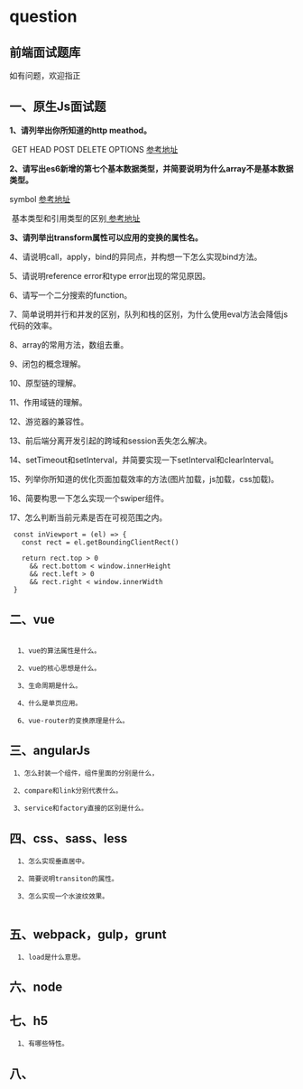 # question
## 前端面试题库

如有问题，欢迎指正

## 一、原生Js面试题

 __1、请列举出你所知道的http meathod。__
 
  GET HEAD POST DELETE OPTIONS
  [ 参考地址]( https://www.jianshu.com/p/1a49a7b08ee0)
 
 __2、请写出es6新增的第七个基本数据类型，并简要说明为什么array不是基本数据类型。__
 
   symbol [ 参考地址]( http://es6.ruanyifeng.com/#docs/symbol)
  
   基本类型和引用类型的区别[ 参考地址]( https://www.cnblogs.com/cxying93/p/6106469.html)
 
 __3、请列举出transform属性可以应用的变换的属性名。__
 
 4、请说明call，apply，bind的异同点，并构想一下怎么实现bind方法。
 
 5、请说明reference error和type error出现的常见原因。
 
 6、请写一个二分搜索的function。
 
 7、简单说明并行和并发的区别，队列和栈的区别，为什么使用eval方法会降低js代码的效率。
 
 8、array的常用方法，数组去重。
 
 9、闭包的概念理解。
 
 10、原型链的理解。
 
 11、作用域链的理解。
 
 12、游览器的兼容性。
 
 13、前后端分离开发引起的跨域和session丢失怎么解决。
 
 14、setTimeout和setInterval，并简要实现一下setInterval和clearInterval。
 
 15、列举你所知道的优化页面加载效率的方法(图片加载，js加载，css加载)。
 
 16、简要构思一下怎么实现一个swiper组件。
 
 17、怎么判断当前元素是否在可视范围之内。
 ```
  const inViewport = (el) => {
    const rect = el.getBoundingClientRect()

    return rect.top > 0
      && rect.bottom < window.innerHeight
      && rect.left > 0
      && rect.right < window.innerWidth
  }
  ```


## 二、vue
```

  1、vue的算法属性是什么。
  
  2、vue的核心思想是什么。
  
  3、生命周期是什么。
  
  4、什么是单页应用。
  
  6、vue-router的变换原理是什么。
  ```

## 三、angularJs
```
 1、怎么封装一个组件，组件里面的分别是什么，
 
 2、compare和link分别代表什么。
 
 3、service和factory直接的区别是什么。
 ```
 

## 四、css、sass、less
```
  1、怎么实现垂直居中。
  
  2、简要说明transiton的属性。
  
  3、怎么实现一个水波纹效果。
  
 ```

## 五、webpack，gulp，grunt
```
  1、load是什么意思。
```
## 六、node

## 七、h5
```
  1、有哪些特性。
```
## 八、

